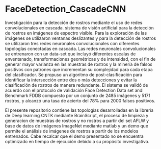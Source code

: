 # FaceDetection_CascadeCNN
Investigación para la detección de rostros mediante el uso  de redes convolucionales en cascada.
sistema de visión artificial para la detección de rostros en imágenes de espectro visible.  Para la exploración de las imágenes se utilizaron ventanas deslizantes y para la detección de rostros se utilizaron  tres redes neuronales convolucionales con diferentes topologías conectadas en cascada. Las redes neuronales convolucionales se entrenaron con un data-set que incluyó diferentes escalas de enventanado, transformaciones geométricas y de intensidad, con el fin de generar mayor varianza en las muestras de rostros y la minería de falsos positivos con patrones que incrementan su complejidad para cada etapa del clasificador. Se propuso un algoritmo de post-clasificación para identificar la intersección entre dos o más detecciones y evitar la clasificación de rostros de manera redundante. El sistema se validó de acuerdo con  el protocolo de validación  Face Detection Data set and Benchmark  FDDB  compuesto por un  conjunto de  2485 imágenes y 5171 rostros, y alcanzó una tasa de acierto del 78% para 2000 falsos positivos.

El presente repositorio contiene las topologías desarrolladas en la librería de Deep learning CNTK mediante BrainScript, el proceso de limpieza y generacion de muestras de rostros y no rostros a partir del set AFLW y base de datos de imágenes ImageNet mediante matlab y un demo que permite el análisis de imágenes de rostros a partir de los modelos entrenados. Cabe recalcar que el demo presentado no se encuentra optimizado en tiempo de ejecución debido a su propósito investigativo.


